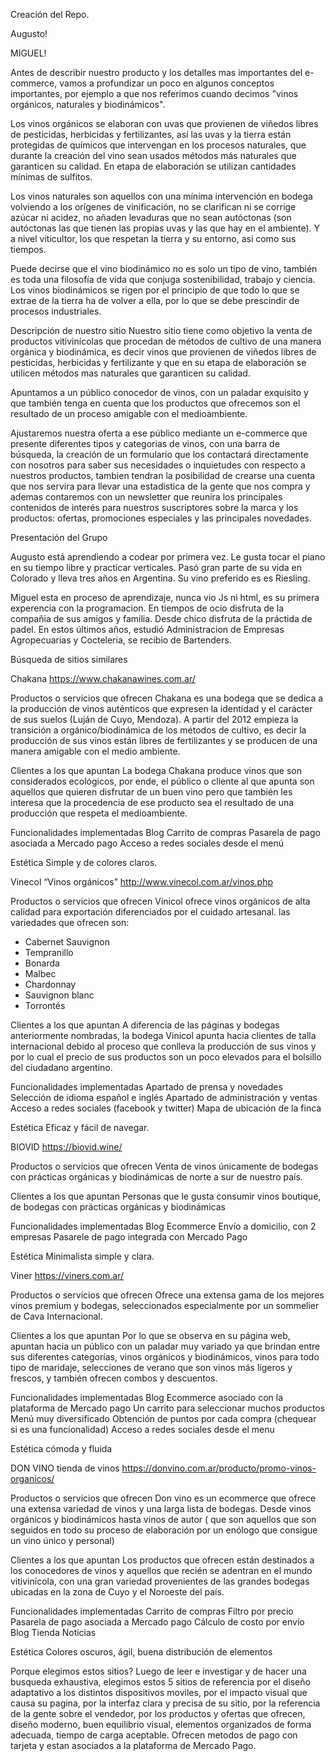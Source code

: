Creación del Repo.

Augusto!

MIGUEL!

Antes de describir nuestro producto y los detalles mas importantes del e-commerce, vamos a profundizar un poco en algunos conceptos importantes, por ejemplo a que nos referimos cuando decimos "vinos orgánicos, naturales y biodinámicos".

Los vinos orgánicos se elaboran con uvas que provienen de viñedos libres de pesticidas, herbicidas y fertilizantes, así las uvas y la tierra están protegidas de químicos que intervengan en los procesos naturales, que durante la creación del vino sean usados métodos más naturales que garanticen su calidad. En etapa de elaboración se utilizan cantidades mínimas de sulfitos. 

Los vinos naturales son aquellos con una mínima intervención en bodega volviendo a los orígenes de vinificación, no se clarifican ni se corrige azúcar ni acidez, no añaden levaduras que no sean autóctonas (son autóctonas las que tienen las propias uvas y las que hay en el ambiente). Y a nivel viticultor, los que respetan la tierra y su entorno, así como sus tiempos.

Puede decirse que el vino biodinámico no es solo un tipo de vino, también es toda una filosofía de vida que conjuga sostenibilidad, trabajo y ciencia. Los vinos biodinámicos se rigen por el principio de que todo lo que se extrae de la tierra ha de volver a ella, por lo que se debe prescindir de procesos industriales.


Descripción de nuestro sitio
Nuestro sitio tiene como objetivo la venta de productos vitivinícolas que procedan de métodos de cultivo de una manera orgánica y biodinámica, es decir vinos que provienen de viñedos libres de pesticidas, herbicidas y fertilizante y que en su etapa de elaboración se utilicen métodos mas naturales que garanticen su calidad. 

Apuntamos a un público conocedor de vinos, con un paladar exquisito y que también tenga en cuenta que los productos que ofrecemos son el resultado de un proceso amigable con el medioambiente. 

Ajustaremos nuestra oferta a ese público mediante un e-commerce que presente diferentes tipos y categorias de vinos, con una barra de búsqueda, la creación de un formulario que los contactará directamente con nosotros para saber sus necesidades o inquietudes con respecto a nuestros productos, tambien tendran la posibilidad de crearse una cuenta que nos servira para llevar una estadistica de la gente que nos compra y ademas contaremos con un newsletter que reunira los principales contenidos de interés para nuestros suscriptores sobre la marca y los productos: ofertas, promociones especiales y las principales novedades.


Presentación del Grupo

Augusto está aprendiendo a codear por primera vez. Le gusta tocar el piano en su tiempo libre y practicar verticales. Pasó gran parte de su vida en Colorado y lleva tres años en Argentina. Su vino preferido es es Riesling. 

Miguel esta en proceso de aprendizaje, nunca vio Js ni html, es su primera experencia con la 
programacion. En tiempos de ocio disfruta de la compañia de sus amigos y familia. Desde chico disfruta de la práctida de padel. En estos últimos años, estudió Administracion de Empresas Agropecuarias y Cocteleria, se recibio de Bartenders. 



Búsqueda de sitios similares

Chakana
https://www.chakanawines.com.ar/

Productos o servicios que ofrecen
Chakana es una bodega que se dedica a la producción de vinos auténticos que expresen la identidad y el carácter de sus suelos (Luján de Cuyo, Mendoza).
A partir del 2012 empieza la transición a orgánico/biodinámica de los métodos de cultivo, es decir la producción de sus vinos están libres de fertilizantes y se producen de una manera amigable con el medio ambiente.

Clientes a los que apuntan
La bodega Chakana produce vinos que son considerados ecológicos, por ende, el público o cliente al que apunta son aquellos que quieren disfrutar de un buen vino pero que también les interesa que la procedencia de ese producto sea el resultado de una producción que respeta el medioambiente. 

Funcionalidades implementadas
Blog
Carrito de compras
Pasarela de pago asociada a Mercado pago 
Acceso a redes sociales desde el menú

Estética
Simple y de colores claros.


Vinecol “Vinos orgánicos”
http://www.vinecol.com.ar/vinos.php

Productos o servicios que ofrecen
Vinicol ofrece vinos orgánicos de alta calidad para exportación diferenciados por el cuidado artesanal.
las variedades que ofrecen son:
- Cabernet Sauvignon
- Tempranillo
- Bonarda
- Malbec
- Chardonnay
- Sauvignon blanc
- Torrontés

Clientes a los que apuntan
A diferencia de las páginas y bodegas anteriormente nombradas, la bodega Vinicol apunta hacia clientes de talla internacional debido al proceso que conlleva la producción de sus vinos y por lo cual el precio de sus productos son un poco elevados para el bolsillo del ciudadano argentino.

Funcionalidades implementadas
Apartado de prensa y novedades
Selección de idioma español e inglés
Apartado de administración y ventas
Acceso a redes sociales (facebook y twitter)
Mapa de ubicación de la finca

Estética
Eficaz y fácil de navegar.




BIOVID
https://biovid.wine/

Productos o servicios que ofrecen
Venta de vinos  únicamente de bodegas con prácticas orgánicas y biodinámicas de norte a sur de nuestro país.

Clientes a los que apuntan
Personas que le gusta consumir vinos boutique,  de bodegas con prácticas orgánicas y biodinámicas

Funcionalidades implementadas
Blog
Ecommerce
Envío a domicilio, con 2 empresas
Pasarele de pago integrada con Mercado Pago

Estética
Minimalista simple y clara.


Viner
https://viners.com.ar/

Productos o servicios que ofrecen
Ofrece una extensa gama de los mejores vinos premium y bodegas, seleccionados especialmente por un sommelier de Cava Internacional.

Clientes a los que apuntan
Por lo que se observa en su página web, apuntan hacia un público con un paladar muy variado ya que brindan entre sus diferentes categorías, vinos orgánicos y biodinámicos, vinos para todo tipo de maridaje, selecciones de verano que son vinos más ligeros y frescos, y también ofrecen combos y descuentos.

Funcionalidades implementadas
Blog
Ecommerce asociado con la plataforma de Mercado pago
Un carrito para seleccionar muchos productos
Menú muy diversificado
Obtención de puntos por cada compra (chequear si es una funcionalidad)
Acceso a redes sociales desde el menu

Estética
cómoda y fluida

DON VINO tienda de vinos
https://donvino.com.ar/producto/promo-vinos-organicos/

Productos o servicios que ofrecen
Don vino es un ecommerce que ofrece una extensa variedad de vinos y una larga lista de bodegas. Desde vinos orgánicos y biodinámicos hasta vinos de autor ( que son aquellos que son seguidos en todo su proceso de elaboración por un enólogo que consigue un vino único y personal)

Clientes a los que apuntan
Los productos que ofrecen están destinados a los conocedores de vinos y aquellos que recién se adentran en el mundo vitivinícola, con una gran variedad provenientes de las grandes bodegas ubicadas en la zona de Cuyo y el Noroeste del país.

Funcionalidades implementadas
Carrito de compras 
Filtro por precio
Pasarela de pago asociada a Mercado pago
Cálculo de costo por envío
Blog 
Tienda
Noticias

Estética
Colores oscuros, ágil, buena distribución de elementos


Porque elegimos estos sitios?
Luego de leer e investigar y de hacer una busqueda exhaustiva, elegimos estos 5 sitios de referencia por el diseño adaptativo a los distintos dispositivos moviles, por el impacto visual que causa su pagina, por la interfaz clara y precisa de su sitio, por la referencia de la gente sobre el vendedor, por los productos y ofertas que ofrecen, diseño moderno, buen equilibrio visual, elementos organizados de forma adecuada, tiempo de carga aceptable. Ofrecen metodos de pago con tarjeta y estan asociados a la plataforma de Mercado Pago.

